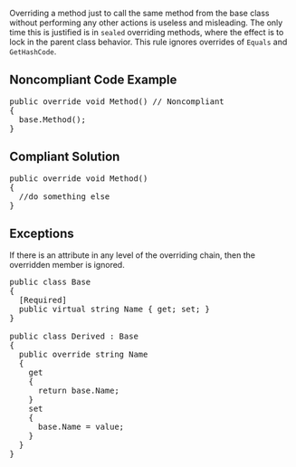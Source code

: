 Overriding a method just to call the same method from the base class without performing any other actions is useless and misleading. The only time
this is justified is in `sealed` overriding methods, where the effect is to lock in the parent class behavior. This rule ignores overrides
of `Equals` and `GetHashCode`.

## Noncompliant Code Example

<pre>
public override void Method() // Noncompliant
{
  base.Method();
}
</pre>

## Compliant Solution

<pre>
public override void Method()
{
  //do something else
}
</pre>

## Exceptions

If there is an attribute in any level of the overriding chain, then the overridden member is ignored.

<pre>
public class Base
{
  [Required]
  public virtual string Name { get; set; }
}

public class Derived : Base
{
  public override string Name
  {
    get
    {
      return base.Name;
    }
    set
    {
      base.Name = value;
    }
  }
}
</pre>